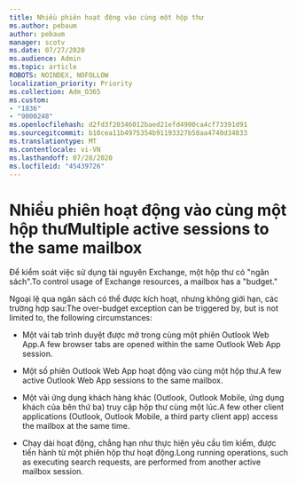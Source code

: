 ```yaml
---
title: Nhiều phiên hoạt động vào cùng một hộp thư
ms.author: pebaum
author: pebaum
manager: scotv
ms.date: 07/27/2020
ms.audience: Admin
ms.topic: article
ROBOTS: NOINDEX, NOFOLLOW
localization_priority: Priority
ms.collection: Adm_O365
ms.custom:
- "1836"
- "9000248"
ms.openlocfilehash: d2fd3f20346012baed21efd4900ca4cf73391d91
ms.sourcegitcommit: b10cea11b4975354b91193327b58aa4740d34833
ms.translationtype: MT
ms.contentlocale: vi-VN
ms.lasthandoff: 07/28/2020
ms.locfileid: "45439726"
---
```

# <a name="multiple-active-sessions-to-the-same-mailbox"></a><span data-ttu-id="9ad27-102">Nhiều phiên hoạt động vào cùng một hộp thư</span><span class="sxs-lookup"><span data-stu-id="9ad27-102">Multiple active sessions to the same mailbox</span></span>

<span data-ttu-id="9ad27-103">Để kiểm soát việc sử dụng tài nguyên Exchange, một hộp thư có "ngân sách".</span><span class="sxs-lookup"><span data-stu-id="9ad27-103">To control usage of Exchange resources, a mailbox has a "budget."</span></span>

<span data-ttu-id="9ad27-104">Ngoại lệ qua ngân sách có thể được kích hoạt, nhưng không giới hạn, các trường hợp sau:</span><span class="sxs-lookup"><span data-stu-id="9ad27-104">The over-budget exception can be triggered by, but is not limited to, the following circumstances:</span></span>

- <span data-ttu-id="9ad27-105">Một vài tab trình duyệt được mở trong cùng một phiên Outlook Web App.</span><span class="sxs-lookup"><span data-stu-id="9ad27-105">A few browser tabs are opened within the same Outlook Web App session.</span></span>

- <span data-ttu-id="9ad27-106">Một số phiên Outlook Web App hoạt động vào cùng một hộp thư.</span><span class="sxs-lookup"><span data-stu-id="9ad27-106">A few active Outlook Web App sessions to the same mailbox.</span></span>

- <span data-ttu-id="9ad27-107">Một vài ứng dụng khách hàng khác (Outlook, Outlook Mobile, ứng dụng khách của bên thứ ba) truy cập hộp thư cùng một lúc.</span><span class="sxs-lookup"><span data-stu-id="9ad27-107">A few other client applications (Outlook, Outlook Mobile, a third party client app) access the mailbox at the same time.</span></span>

- <span data-ttu-id="9ad27-108">Chạy dài hoạt động, chẳng hạn như thực hiện yêu cầu tìm kiếm, được tiến hành từ một phiên hộp thư hoạt động.</span><span class="sxs-lookup"><span data-stu-id="9ad27-108">Long running operations, such as executing search requests, are performed from another active mailbox session.</span></span>

